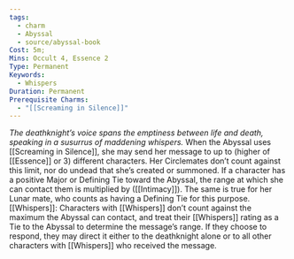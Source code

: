 ```yaml
---
tags:
  - charm
  - Abyssal
  - source/abyssal-book
Cost: 5m; 
Mins: Occult 4, Essence 2
Type: Permanent
Keywords:
  - Whispers
Duration: Permanent
Prerequisite Charms:
  - "[[Screaming in Silence]]"
---
```

*The deathknight’s voice spans the emptiness between life and death, speaking in a susurrus of maddening whispers.*
When the Abyssal uses [[Screaming in Silence]], she may send her message to up to (higher of [[Essence]] or 3) different characters. Her Circlemates don’t count against this limit, nor do undead that she’s created or summoned.
If a character has a positive Major or Defining Tie toward the Abyssal, the range at which she can contact them is multiplied by ([[Intimacy]]). The same is true for her Lunar mate, who counts as having a Defining Tie for this purpose.
[[Whispers]]: Characters with [[Whispers]] don’t count against the maximum the Abyssal can contact, and treat their [[Whispers]] rating as a Tie to the Abyssal to determine the message’s range. If they choose to respond, they may direct it either to the deathknight alone or to all other characters with [[Whispers]] who received the message.